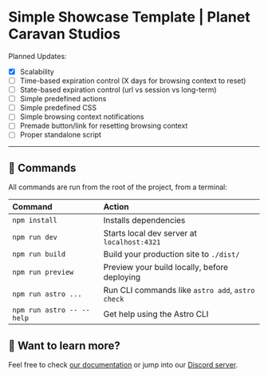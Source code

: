 # Simple Showcase Template | Planet Caravan Studios

Planned Updates:
- [x] Scalability
- [ ] Time-based expiration control (X days for browsing context to reset)
- [ ] State-based expiration control (url vs session vs long-term)
- [ ] Simple predefined actions
- [ ] Simple predefined CSS
- [ ] Simple browsing context notifications
- [ ] Premade button/link for resetting browsing context
- [ ] Proper standalone script

---

## 🧞 Commands

All commands are run from the root of the project, from a terminal:

| Command                   | Action                                           |
| :------------------------ | :----------------------------------------------- |
| `npm install`             | Installs dependencies                            |
| `npm run dev`             | Starts local dev server at `localhost:4321`      |
| `npm run build`           | Build your production site to `./dist/`          |
| `npm run preview`         | Preview your build locally, before deploying     |
| `npm run astro ...`       | Run CLI commands like `astro add`, `astro check` |
| `npm run astro -- --help` | Get help using the Astro CLI                     |

## 👀 Want to learn more?

Feel free to check [our documentation](https://docs.astro.build) or jump into our [Discord server](https://astro.build/chat).
